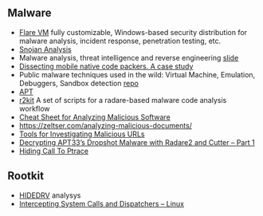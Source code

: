 ## Malware

 - [Flare VM](https://github.com/fireeye/flare-vm) fully customizable, Windows-based security distribution for malware analysis, incident response, penetration testing, etc.
 - [Snojan Analysis](https://medium.com/@jacob16682/snojan-analysis-bb3982fb1bb9)
 - Malware analysis, threat intelligence and reverse engineering [slide](https://www.slideshare.net/bartblaze/malware-analysis-threat-intelligence-and-reverse-engineering)
 - [Dissecting mobile native code packers. A case study](https://blog.zimperium.com/dissecting-mobile-native-code-packers-case-study/)
 - Public malware techniques used in the wild: Virtual Machine, Emulation, Debuggers, Sandbox detection [repo](https://github.com/LordNoteworthy/al-khaser)
 - [APT](https://azeria-labs.com/advanced-persistent-threat/)
 - [r2kit](https://github.com/cmatthewbrooks/r2kit) A set of scripts for a radare-based malware code analysis workflow
 - [Cheat Sheet for Analyzing Malicious Software](https://zeltser.com/malware-analysis-cheat-sheet/)
 - https://zeltser.com/analyzing-malicious-documents/
 - [Tools for Investigating Malicious URLs](https://medium.com/@0x736A/tools-for-investigating-malicious-urls-d013121c8650)
 - [Decrypting APT33’s Dropshot Malware with Radare2 and Cutter – Part 1](https://www.megabeets.net/decrypting-dropshot-with-radare2-and-cutter-part-1/)
 - [Hiding Call To Ptrace](https://github.com/yellowbyte/analysis-of-anti-analysis/blob/master/research/hiding_call_to_ptrace/hiding_call_to_ptrace.md)
 
## Rootkit
 - [HIDEDRV](http://www.sekoia.fr/blog/wp-content/uploads/2016/10/Rootkit-analysis-Use-case-on-HIDEDRV-v1.6.pdf) analysys
 - [Intercepting System Calls and Dispatchers – Linux](https://ruinedsec.wordpress.com/2013/04/04/modifying-system-calls-dispatching-linux/)
